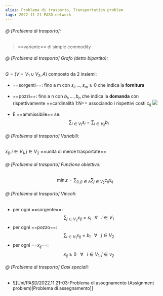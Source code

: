 ```yaml
---
alias: Problema di trasporto, Transportation problem
tags: 2022-11-21 PASD network
---
```


###### @ [Problema di trasporto]:
> ==variante== di simple commodity
<!--ID: 1670236970734-->


###### @ [Problema di trasporto] Grafo (detto bipartito):
$G=(V=V_1\cup V_2,A)$ composto da 2 insiemi:
- ==sorgenti==: fino a m con $s_i,...,s_m\geq 0$ che indica la **fornitura**
- ==pozzi==: fino a n con $b_i,...,b_n$ che indica la **domanda**
con rispettivamente ==cardinalità 1:N== associando i rispettivi costi $c_{ij}$
![](Uni/PASD/img/probtrasp.jpeg)

- È ==ammissibile== se: $$\sum_{i\in V_1} s_i = \sum_{i\in V_2} b_i$$
<!--ID: 1670239162638-->



###### @ [Problema di trasporto] Variabili:
 $x_{ij}, i\in V_1, j\in V_2$ ==unità di merce trasportate==
<!--ID: 1670236970739-->


###### @ [Problema di trasporto] Funzione obiettivo:
 $$\min z = \sum_{(i,j)\in A}\sum_{j\in V_2} c_{ij}x_{ij}$$
<!--ID: 1670236970744-->


###### @ [Problema di trasporto] Vincoli:
 
- per ogni ==sorgente==: $$\sum_{j\in V_2} x_{ij} = s_i\ \ \ \forall\ \ \ i\in V_1$$
- per ogni ==pozzo==: $$\sum_{i\in V_1} x_{ij} = b_i\ \ \ \forall\ \ \ j\in V_2$$
- per ogni ==$x_{ij}$==: $$x_{ij} \geq 0\ \ \ \forall\ \ \ i\in V_1, j\in v_2$$
<!--ID: 1670236970749-->


###### @ [Problema di trasporto] Casi speciali:
- ![[Uni/PASD/2022.11.21-03-Problema di assegnamento (Assignment problem)|Problema di assegnamento]]